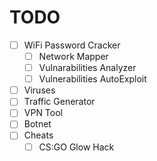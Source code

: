 # TODO

* [ ] WiFi Password Cracker
  * [ ] Network Mapper
  * [ ] Vulnarabilities Analyzer
  * [ ] Vulnerabilities AutoExploit
* [ ] Viruses
* [ ] Traffic Generator
* [ ] VPN Tool
* [ ] Botnet
* [ ] Cheats
  * [ ] CS:GO Glow Hack
